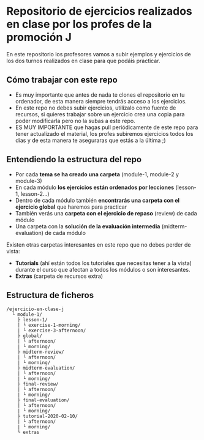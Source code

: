 # Repositorio de ejercicios realizados en clase por los profes de la promoción J

En este repositorio los profesores vamos a subir ejemplos y ejercicios de los dos turnos realizados en clase para que podáis practicar.

## Cómo trabajar con este repo

 - Es muy importante que antes de nada te clones el repositorio en tu ordenador, de esta manera siempre tendrás acceso a los ejercicios.
 - En este repo no debes subir ejercicios, utilízalo como fuente de recursos, si quieres trabajar sobre un ejercicio crea una copia para poder modificarla pero no la subas a este repo.
 - ES MUY IMPORTANTE que hagas pull periódicamente de este repo para tener actualizado el material, los profes subiremos ejercicios todos los días y de esta manera te aseguraras que estás a la última ;)
 
 ## Entendiendo la estructura del repo
 - Por cada **tema se ha creado una carpeta** (module-1, module-2 y module-3)
 - En cada módulo **los ejercicios están ordenados por lecciones** (lesson-1, lesson-2...)
 - Dentro de cada módulo también **encontrarás una carpeta con el ejercicio global** que haremos para practicar
 - También verás una **carpeta con el ejercicio de repaso** (review) de cada módulo
 - Una carpeta con la **solución de la evaluación intermedia** (midterm-evaluation) de cada módulo

Existen otras carpetas interesantes en este repo que no debes perder de vista:
- **Tutorials** (ahí están todos los tutoriales que necesitas tener a la vista) durante el curso que afectan a todos los módulos o son interesantes.
- **Extras** (carpeta de recursos extra)

## Estructura de ficheros

```
/ejercicio-en-clase-j
  └ module-1/
    ├ lesson-1/
    | └ exercise-1-morning/
    | └ exercise-3-afternoon/
    ├ global/
    | └ afternoon/
    | └ morning/
    ├ midterm-review/
    | └ afternoon/
    | └ morning/
    ├ midterm-evaluation/
    | └ afternoon/
    | └ morning/
    ├ final-review/
    | └ afternoon/
    | └ morning/
    ├ final-evaluation/
    | └ afternoon/
    | └ morning/
    ├ tutorial-2020-02-10/
    | └ afternoon/
    | └ morning/
    └ extras
```
